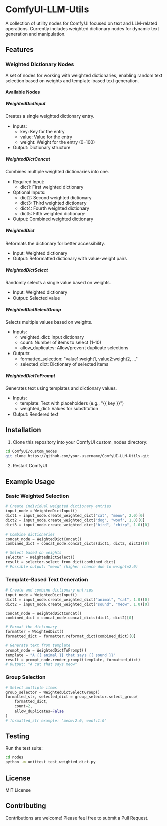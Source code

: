 # ComfyUI-LLM-Utils

A collection of utility nodes for ComfyUI focused on text and LLM-related operations. Currently includes weighted dictionary nodes for dynamic text generation and manipulation.

## Features

### Weighted Dictionary Nodes

A set of nodes for working with weighted dictionaries, enabling random text selection based on weights and template-based text generation.

#### Available Nodes

##### WeightedDictInput

Creates a single weighted dictionary entry.

- Inputs:
  - key: Key for the entry
  - value: Value for the entry
  - weight: Weight for the entry (0-100)
- Output: Dictionary structure

##### WeightedDictConcat

Combines multiple weighted dictionaries into one.

- Required Input:
  - dict1: First weighted dictionary
- Optional Inputs:
  - dict2: Second weighted dictionary
  - dict3: Third weighted dictionary
  - dict4: Fourth weighted dictionary
  - dict5: Fifth weighted dictionary
- Output: Combined weighted dictionary

##### WeightedDict

Reformats the dictionary for better accessibility.

- Input: Weighted dictionary
- Output: Reformatted dictionary with value-weight pairs

##### WeightedDictSelect

Randomly selects a single value based on weights.

- Input: Weighted dictionary
- Output: Selected value

##### WeightedDictSelectGroup

Selects multiple values based on weights.

- Inputs:
  - weighted_dict: Input dictionary
  - count: Number of items to select (1-10)
  - allow_duplicates: Allow/prevent duplicate selections
- Outputs:
  - formatted_selection: "value1:weight1, value2:weight2, ..."
  - selected_dict: Dictionary of selected items

##### WeightedDictToPrompt

Generates text using templates and dictionary values.

- Inputs:
  - template: Text with placeholders (e.g., "{{ key }}")
  - weighted_dict: Values for substitution
- Output: Rendered text

## Installation

1. Clone this repository into your ComfyUI custom_nodes directory:

```bash
cd ComfyUI/custom_nodes
git clone https://github.com/your-username/ComfyUI-LLM-Utils.git
```

2. Restart ComfyUI

## Example Usage

### Basic Weighted Selection

```python
# Create individual weighted dictionary entries
input_node = WeightedDictInput()
dict1 = input_node.create_weighted_dict("cat", "meow", 2.0)[0]
dict2 = input_node.create_weighted_dict("dog", "woof", 1.0)[0]
dict3 = input_node.create_weighted_dict("bird", "chirp", 1.0)[0]

# Combine dictionaries
concat_node = WeightedDictConcat()
combined_dict = concat_node.concat_dicts(dict1, dict2, dict3)[0]

# Select based on weights
selector = WeightedDictSelect()
result = selector.select_from_dict(combined_dict)
# Possible output: "meow" (higher chance due to weight=2.0)
```

### Template-Based Text Generation

```python
# Create and combine dictionary entries
input_node = WeightedDictInput()
dict1 = input_node.create_weighted_dict("animal", "cat", 1.0)[0]
dict2 = input_node.create_weighted_dict("sound", "meow", 1.0)[0]

concat_node = WeightedDictConcat()
combined_dict = concat_node.concat_dicts(dict1, dict2)[0]

# Format the dictionary
formatter = WeightedDict()
formatted_dict = formatter.reformat_dict(combined_dict)[0]

# Generate text from template
prompt_node = WeightedDictToPrompt()
template = "A {{ animal }} that says {{ sound }}"
result = prompt_node.render_prompt(template, formatted_dict)
# Output: "A cat that says meow"
```

### Group Selection

```python
# Select multiple items
group_selector = WeightedDictSelectGroup()
formatted_str, selected_dict = group_selector.select_group(
    formatted_dict, 
    count=2, 
    allow_duplicates=False
)
# formatted_str example: "meow:2.0, woof:1.0"
```

## Testing

Run the test suite:

```bash
cd nodes
python -m unittest test_weighted_dict.py
```

## License

MIT License

## Contributing

Contributions are welcome! Please feel free to submit a Pull Request.
